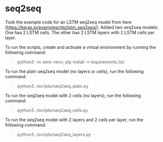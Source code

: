 # seq2seq

Took the example code for an LSTM seq2seq model from here (https://keras.io/examples/nlp/lstm_seq2seq/). 
Added two seq2seq models: One has 2 LSTM cells. The other has 2 LSTM layers with 2 LSTM cells per layer.

To run the scripts, create and activate a virtual environment by running the following command:

> python3 -m venv venv;
> pip install -r requirements.txt;

To run the plain seq2seq model (no layers or cells), run the following command:

> python3 ./scripts/seq2seq_plain.py

To run the seq2seq model with 2 cells (no layers), run the following command:

> python3 ./scripts/seq2seq_cells.py

To run the seq2seq model with 2 layers and 2 cells per layer, run the following command:

> python3 ./scripts/seq2seq_layers.py
